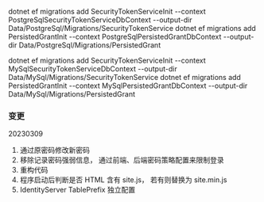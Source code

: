 dotnet ef migrations add SecurityTokenServiceInit --context PostgreSqlSecurityTokenServiceDbContext  --output-dir Data/PostgreSql/Migrations/SecurityTokenService
dotnet ef migrations add PersistedGrantInit --context PostgreSqlPersistedGrantDbContext --output-dir Data/PostgreSql/Migrations/PersistedGrant

dotnet ef migrations add SecurityTokenServiceInit --context MySqlSecurityTokenServiceDbContext  --output-dir Data/MySql/Migrations/SecurityTokenService
dotnet ef migrations add PersistedGrantInit --context MySqlPersistedGrantDbContext --output-dir Data/MySql/Migrations/PersistedGrant

### 变更

20230309

1. 通过原密码修改新密码
2. 移除记录密码强弱信息， 通过前端、后端密码策略配置来限制登录
3. 重构代码
4. 程序启动后判断是否 HTML 含有 site.js， 若有则替换为 site.min.js
5. IdentityServer TablePrefix 独立配置